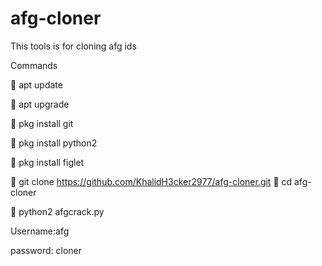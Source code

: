 # afg-cloner
This tools is for cloning afg ids

Commands

🔗 apt update

🔗 apt upgrade

🔗 pkg install git

🔗 pkg install python2

🔗 pkg install figlet

🔗 git clone https://github.com/KhalidH3cker2977/afg-cloner.git
🔗 cd afg-cloner

🔗 python2 afgcrack.py

Username:afg

password: cloner
